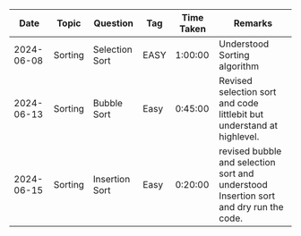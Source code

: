 | Date       | Topic    | Question | Tag  | Time Taken | Remarks |
|------------|----------|----------|------|------------|---------|
| 2024-06-08 | Sorting | Selection Sort | EASY | 1:00:00 | Understood Sorting algorithm |
| 2024-06-13 | Sorting | Bubble Sort | Easy | 0:45:00 | Revised selection sort and code littlebit but understand at highlevel. |
| 2024-06-15 | Sorting | Insertion Sort | Easy | 0:20:00 | revised bubble and selection sort and understood Insertion sort and dry run the code. |
